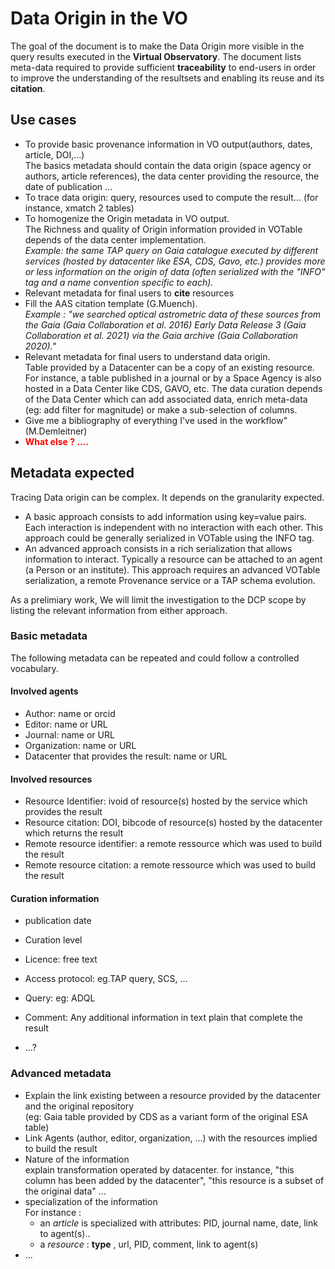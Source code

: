 # Data Origin in the VO

The goal of the document is to make the Data Origin more visible in
the query results executed in the **Virtual Observatory**. The document lists
meta-data required to provide sufficient **traceability** to end-users in order to
improve the understanding of the resultsets and enabling its reuse and its
**citation**.


## Use cases


- To provide basic provenance information in VO output(authors, dates, article, DOI,...)<br/>
The basics metadata should contain the data origin (space agency or
authors, article references), the data center providing the resource, the date
of publication ...
- To trace data origin: query, resources used to compute the result...
(for instance, xmatch 2 tables)
- To homogenize the Origin metadata in VO output.<br/>
The Richness and quality of Origin information provided in VOTable depends of the data center implementation.<br/>
*Example: the same TAP query on Gaia catalogue executed by different services (hosted by datacenter like ESA, CDS, Gavo, etc.)
provides more or less information on the origin of data (often serialized with the "INFO" tag and a name convention specific to each).*
- Relevant metadata for final users to **cite** resources
- Fill the AAS citation template (G.Muench).<br/>
*Example : "we searched optical astrometric data of these sources from
the Gaia (Gaia Collaboration et al. 2016) Early Data Release 3 (Gaia
Collaboration et al. 2021) via the Gaia archive (Gaia Collaboration
2020)."*
- Relevant metadata for final users to understand data origin.<br/>
Table provided by a Datacenter can be a copy of an existing resource.
For instance, a table published in a journal or by a Space Agency is
also hosted in a Data Center like CDS, GAVO, etc. The data curation
depends of the Data Center which can add associated data, enrich
meta-data (eg: add filter for magnitude) or make a sub-selection of
columns.
- Give me a bibliography of everything I've used in the workflow" (M.Demleitner)
- <span style='color:red'>**What else ? ....**</span>

## Metadata expected
Tracing Data origin can be complex. It depends on the granularity expected.
- A basic approach consists to add information using key=value pairs. Each interaction is independent with no interaction with each other. This approach could be generally serialized in VOTable using the INFO tag.
- An advanced approach consists in a rich serialization that allows information to interact. Typically a resource can be attached to an agent (a Person or an institute).
This approach requires an advanced VOTable serialization, a remote Provenance service or a TAP schema evolution.

As a prelimiary work, We will limit the investigation to the DCP scope by listing the relevant information from either approach.

### Basic metadata
The following metadata can be repeated and could follow a controlled vocabulary.

#### Involved agents 
- Author: name or orcid
- Editor: name or URL
- Journal: name or URL
- Organization: name or URL
- Datacenter that provides the result: name or URL

#### Involved resources
- Resource Identifier: ivoid of resource(s) hosted by the service which provides the result
- Resource citation: DOI, bibcode of resource(s) hosted by the datacenter which returns the result
- Remote resource identifier: a remote ressource which was used to build the result
- Remote resource citation: a remote ressource which was used to build the result

#### Curation information
- publication date
- Curation level
- Licence: free text
- Access protocol: eg.TAP query, SCS, ...
- Query: eg: ADQL

- Comment: Any additional information in text plain that complete the result
- ...?


### Advanced metadata
- Explain the link existing between a resource provided by the datacenter and the original repository <br/>
(eg: Gaia table provided by CDS as a variant form of the original ESA table)
- Link Agents (author, editor, organization, ...) with the resources implied to build the result
- Nature of the information <br/>
explain transformation operated by datacenter. 
for instance, "this column has been added by the datacenter", "this resource is a subset of the original data" ...
- specialization of the information<br/>
For instance :
    - an *article* is specialized with attributes: PID, journal name, date, link to agent(s)..
    - a *resource* : **type** , url, PID, comment, link to agent(s)
- ...


